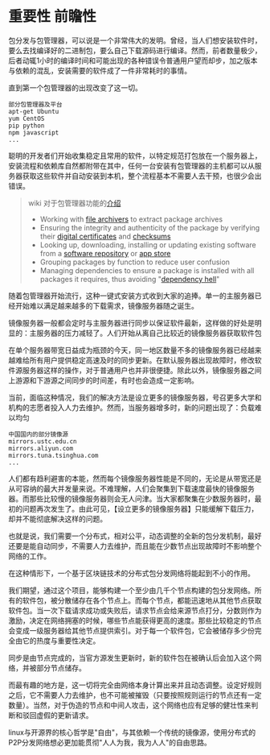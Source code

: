 # 重要性 前瞻性

包分发与包管理器，可以说是一个非常伟大的发明。曾经，当人们想安装软件时，要么去找编译好的二进制包，要么自己下载源码进行编译。然而，前者数量极少，后者动辄1小时的编译时间和可能出现的各种错误令普通用户望而却步，加之版本与依赖的混乱，安装需要的软件成了一件非常耗时的事情。

直到第一个包管理器的出现改变了这一切。

```
部分包管理器及平台
apt-get Ubuntu
yum CentOS
pip python
npm javascript
...
```

聪明的开发者们开始收集稳定且常用的软件，以特定规范打包放在一个服务器上，安装流程和依赖库自然都附带在其中，任何一台安装有包管理器的主机都可以从服务器获取这些软件并自动安装到本机，整个流程基本不需要人去干预，也很少会出错误。

> wiki 对于包管理器功能的[介绍](https://en.wikipedia.org/wiki/Package_manager)
>
> - Working with [file archivers](https://en.wikipedia.org/wiki/File_archiver) to extract package archives
> - Ensuring the integrity and authenticity of the package by verifying their [digital certificates](https://en.wikipedia.org/wiki/Digital_certificate) and [checksums](https://en.wikipedia.org/wiki/Checksum)
> - Looking up, downloading, installing or updating existing software from a [software repository](https://en.wikipedia.org/wiki/Software_repository) or [app store](https://en.wikipedia.org/wiki/App_store)
> - Grouping packages by function to reduce user confusion
> - Managing dependencies to ensure a package is installed with all packages it requires, thus avoiding "[dependency hell](https://en.wikipedia.org/wiki/Dependency_hell)"

随着包管理器开始流行，这种一键式安装方式收到大家的追捧。单一的主服务器已经开始难以满足越来越多的下载需求，镜像服务器随之诞生。

镜像服务器一般都会定时与主服务器进行同步以保证软件最新，这样做的好处是明显的：主服务器的压力减轻了。人们开始从离自己比较近的镜像服务器获取软件包

在单个服务器带宽日益成为瓶颈的今天，同一地区数量不多的镜像服务器已经越来越难给所有用户提供稳定高速及时的同步更新。在默认服务器出现故障时，修改软件源服务器这样的操作，对于普通用户也并非很便捷。除此以外，镜像服务器之间上游源和下游源之间同步的时间差，有时也会造成一定影响。

当前，面临这种情况，我们的解决方法是设立更多的镜像服务器，号召更多大学和机构的志愿者投入人力去维护。然而，当服务器增多时，新的问题出现了：负载难以均匀

```
中国国内的部分镜像源
mirrors.ustc.edu.cn
mirrors.aliyun.com
mirrors.tuna.tsinghua.com
...
```

人们都有趋利避害的本能，然而每个镜像服务器性能是不同的，无论是从带宽还是从可容纳的最大并发量来说。不难理解，人们会聚集到下载速度最快的镜像服务器。而那些比较慢的镜像服务器则会无人问津。当大家都聚集在少数服务器时，最初的问题再次发生了。由此可见，【设立更多的镜像服务器】只能缓解下载压力，却并不能彻底解决这样的问题。

也就是说，我们需要一个分布式，相对公平，动态调整的全新的包分发机制，最好还要是能自动同步，不需要人力去维护，而且能在少数节点出现故障时不影响整个网络的工作。

在这种情形下，一个基于区块链技术的分布式包分发网络将能起到不小的作用。

我们期望，通过这个项目，能够构建一个至少由几千个节点构建的包分发网络。所有的软件包，被分散储存在各个节点上。而每个节点，都能迅速地从其他节点获取软件包。当一次下载请求成功或失败后，请求节点会给来源节点打分，分数则作为激励，决定在网络拥塞的时候，哪些节点能获得更高的速度。那些比较稳定的节点会变成一级服务器给其他节点提供索引。对于每一个软件包，它会被储存多少份完全由它的热度与重要性决定。

同步是由节点完成的，当官方源发生更新时，新的软件包在被确认后会加入这个网络，并被部分节点储存。

而最有趣的地方是，这一切将完全由网络本身计算出来并且动态调整。设定好规则之后，它不需要人力去维护，也不可能被摧毁（只要按照规则运行的节点还有一定数量）。当然，对于伪造的节点和中间人攻击，这个网络也应有足够的健壮性来判断和驳回虚假的更新请求。

linux与开源界的核心哲学是"自由"，与其依赖一个传统的镜像源，使用分布式的P2P分发网络想必更加能贯彻"人人为我，我为人人"的自由思路。